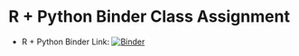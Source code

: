 # R + Python Binder Class Assignment

 - R + Python Binder Link: [![Binder](https://mybinder.org/badge_logo.svg)](https://mybinder.org/v2/gh/esimonton/r_with_python.git/py37_r353)
 


